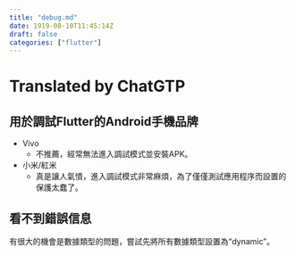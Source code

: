 ```yaml
---
title: "debug.md"
date: 1919-08-10T11:45:14Z
draft: false
categories: ["flutter"]
---
```




# Translated by ChatGTP

## 用於調試Flutter的Android手機品牌

* Vivo
  * 不推薦，經常無法進入調試模式並安裝APK。
* 小米/紅米
  * 真是讓人氣憤，進入調試模式非常麻煩，為了僅僅測試應用程序而設置的保護太蠢了。

## 看不到錯誤信息

有很大的機會是數據類型的問題，嘗試先將所有數據類型設置為“dynamic”。